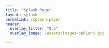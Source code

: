 ```yaml
---
title: "Splash Page"
layout: splash
permalink: /splash-page/
header:
  overlay_filter: "0.5"
  overlay_image: /assets/images/oakland.jpg

---
```

